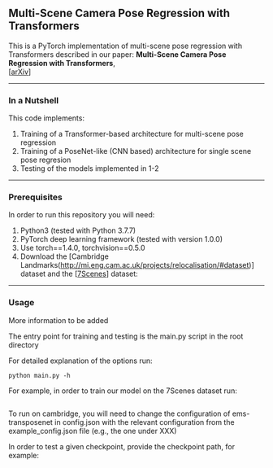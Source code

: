 ## Multi-Scene Camera Pose Regression with Transformers

This is a PyTorch implementation of multi-scene pose regression with Transformers described in our paper:
**Multi-Scene Camera Pose Regression with Transformers**,   
 [[arXiv](https://arxiv.org/abs/????)]

---

### In a Nutshell

This code implements:

1. Training of a Transformer-based architecture for multi-scene pose regression 
2. Training of a PoseNet-like (CNN based) architecture for single scene pose regresion
3. Testing of the models implemented in 1-2

---

### Prerequisites

In order to run this repository you will need:

1. Python3 (tested with Python 3.7.7)
1. PyTorch deep learning framework (tested with version 1.0.0)
1. Use torch==1.4.0, torchvision==0.5.0
1. Download the [Cambridge Landmarks(http://mi.eng.cam.ac.uk/projects/relocalisation/#dataset)] dataset and the [[7Scenes](https://www.microsoft.com/en-us/research/project/rgb-d-dataset-7-scenes/)] dataset:

---

### Usage

More information to be added 

The entry point for training and testing is the main.py script in the root directory


  For detailed explanation of the options run:
  ```
  python main.py -h
  ```
  For example, in order to train our model on the 7Scenes dataset run: 
  ```

  ```
  
  
  To run on cambridge, you will need to change the configuration of ems-transposenet in config.json 
  with the relevant configuration from the example_config.json file (e.g., the one under XXX) 
  
  In order to test a given checkpoint, provide the checkpoint path, for example:
  
  
  
